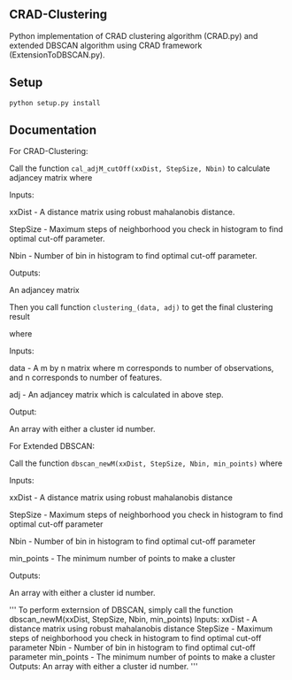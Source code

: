 ## CRAD-Clustering
Python implementation of CRAD clustering algorithm (CRAD.py) and extended DBSCAN algorithm using CRAD framework (ExtensionToDBSCAN.py).

## Setup

`python setup.py install`

## Documentation

For CRAD-Clustering:

Call the function `cal_adjM_cutOff(xxDist, StepSize, Nbin)` to calculate adjancey matrix
where 

Inputs:

xxDist - A distance matrix using robust mahalanobis distance.

StepSize - Maximum steps of neighborhood you check in histogram to find optimal cut-off parameter.

Nbin - Number of bin in histogram to find optimal cut-off parameter.

Outputs:

An adjancey matrix



Then you call function `clustering_(data, adj)` to get the final clustering result

where 

Inputs:

data - A m by n matrix where m corresponds to number of observations, and n corresponds to number of features.

adj - An adjancey matrix which is calculated in above step.

Output:

An array with either a cluster id number.




For Extended DBSCAN:

Call the function `dbscan_newM(xxDist, StepSize, Nbin, min_points)` where

Inputs:

xxDist - A distance matrix using robust mahalanobis distance 

StepSize - Maximum steps of neighborhood you check in histogram to find optimal cut-off parameter

Nbin - Number of bin in histogram to find optimal cut-off parameter

min_points - The minimum number of points to make a cluster

Outputs:

An array with either a cluster id number.


'''
To perform externsion of DBSCAN, simply call the function dbscan_newM(xxDist, StepSize, Nbin, min_points)
Inputs:
xxDist - A distance matrix using robust mahalanobis distance 
StepSize - Maximum steps of neighborhood you check in histogram to find optimal cut-off parameter
Nbin - Number of bin in histogram to find optimal cut-off parameter
min_points - The minimum number of points to make a cluster
Outputs:
An array with either a cluster id number.
'''
